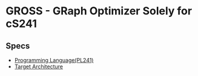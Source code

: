 # GROSS - GRaph Optimizer Solely for cS241

## Specs
 - [Programming Language(PL241)](lang-spec.pdf)
 - [Target Architecture](DLX.pdf)
